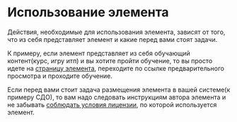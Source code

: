# Использование элемента

Действия, необходимые для использования элемента, зависят от того, что из себя представляет элемент и какие перед вами стоят задачи.

К примеру, если элемент представляет из себя обучающий контент(курс, игру итп) и вы хотите пройти обучение, то вы просто идете на [страницу элемента](/guide/element/), переходите по ссылке предварительного просмотра и проходите обучение.

Если перед вами стоит задача размещения элемента в вашей системе(к примеру СДО), то вам надо следовать инструкциям автора элемента и не забывать [соблюдать условия лицензии](/guide/license-compliance/), по которой используется элемент.